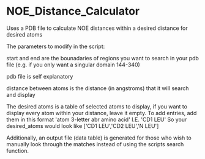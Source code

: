 # NOE_Distance_Calculator
Uses a PDB file to calculate NOE distances within a desired distance for desired atoms

The parameters to modify in the script:

start and end are the bounadaries of regions you want to search in your pdb file  (e.g. if you only want a singular domain 144-340)

pdb file is self explanatory

distance between atoms is the distance (in angstroms) that it will search and display

The desired atoms is a table of selected atoms to display, if you want to display every atom within your distance, leave it empty. To add entries, add them in this format 'atom 3-letter abr amino acid' I.E. 'CD1 LEU'
So your desired_atoms would look like ['CD1 LEU','CD2 LEU','N LEU']

Additionally, an output file (data table) is generated for those who wish to manually look through the matches instead of using the scripts search function. 
